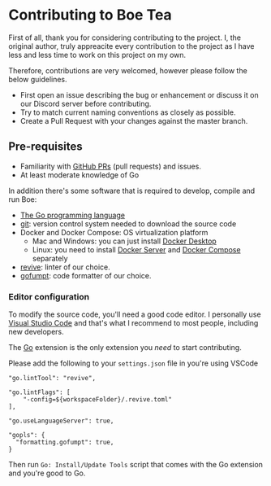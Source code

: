 # Contributing to Boe Tea

First of all, thank you for considering contributing to the project. I, the original author, truly appreacite every contribution to the project as I have less and less time to work on this project on my own.

Therefore, contributions are very welcomed, however please follow the below guidelines.

- First open an issue describing the bug or enhancement or discuss it on our Discord server before contributing.
- Try to match current naming conventions as closely as possible.
- Create a Pull Request with your changes against the master branch.

## Pre-requisites

- Familiarity with [GitHub PRs](https://help.github.com/articles/using-pull-requests) (pull requests) and issues.
- At least moderate knowledge of Go

In addition there's some software that is required to develop, compile and run Boe:

- [The Go programming language](https://go.dev/)
- [git](https://git-scm.com): version control system needed to download the source code
- Docker and Docker Compose: OS virtualization platform
  - Mac and Windows: you can just install [Docker Desktop](https://www.docker.com/products/docker-desktop)
  - Linux: you need to install [Docker Server](https://docs.docker.com/install/#server) and [Docker Compose](https://docs.docker.com/compose/install/) separately
- [revive](https://github.com/mgechev/revive): linter of our choice.
- [gofumpt](https://github.com/mvdan/gofumpt): code formatter of our choice.

### Editor configuration

To modify the source code, you'll need a good code editor. I personally use [Visual Studio Code](https://code.visualstudio.com/) and that's what I recommend to most people, including new developers.

The [Go](https://marketplace.visualstudio.com/items?itemName=golang.Go) extension is the only extension you *need* to start contributing.

Please add the following to your `settings.json` file in you're using VSCode
```
"go.lintTool": "revive",

"go.lintFlags": [
    "-config=${workspaceFolder}/.revive.toml"
],

"go.useLanguageServer": true,

"gopls": {
  "formatting.gofumpt": true,
}
```

Then run `Go: Install/Update Tools` script that comes with the Go extension and you're good to Go.